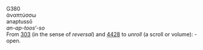 G380  
ἀναπτύσσω  
anaptussō  
*an-ap-toos‘-so*  
From [303](g0303) (in the sense of *reversal*) and [4428](g4428) to
*unroll* (a scroll or volume): - open.  
